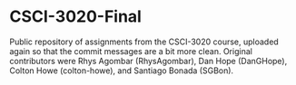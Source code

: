 # CSCI-3020-Final
Public repository of assignments from the CSCI-3020 course, uploaded again so that the commit messages are a bit more clean.
Original contributors were Rhys Agombar (RhysAgombar), Dan Hope (DanGHope), Colton Howe (colton-howe), and Santiago Bonada (SGBon).
